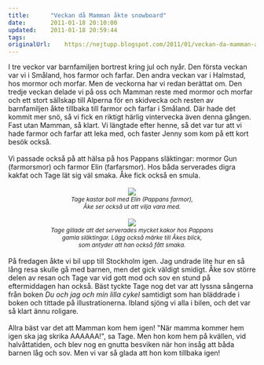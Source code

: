 ```yaml
---
title:		"Veckan då Mamman åkte snowboard"
date:		2011-01-18 20:10:00
updated:	2011-01-18 20:59:44
tags: 	
originalUrl:	https://nejtupp.blogspot.com/2011/01/veckan-da-mamman-akte-snowboard.html
---
```


<div style="text-align: center;"><div style="text-align: left;">I tre veckor var barnfamiljen bortrest kring jul och nyår. Den första veckan var vi i Småland, hos farmor och farfar. Den andra veckan var i Halmstad, hos mormor och morfar. Men de veckorna har vi redan berättat om. Den tredje veckan delade vi på oss och Mamman reste med mormor och morfar och ett stort sällskap till Alperna för en skidvecka och resten av barnfamiljen åkte tillbaka till farmor och farfar i Småland. Där hade det kommit mer snö, så vi fick en riktigt härlig vintervecka även denna gången. Fast utan Mamman, så klart. Vi längtade efter henne, så det var tur att vi hade farmor och farfar att leka med, och faster Jenny som kom på ett kort besök också.<br><br>Vi passade också på att hälsa på hos Pappans släktingar: mormor Gun (farmorsmor) och farmor Elin (farfarsmor). Hos båda serverades digra kakfat och Tage lät sig väl smaka. Åke fick också en smula.<br></div><br><img src="../../../../img/Hos%2BFarmor%2BElin-_MG_7291.jpg"><br></div><div style="text-align: center;"><span style="font-size:85%;"><span style="font-style: italic;">Tage kastar boll med Elin (Pappans farmor),<br>Åke ser också ut att vilja vara med.</span></span><br><br><img src="../../../../img/Hos%2BFarmor%2BElin-_MG_7263.jpg"><br><span style="font-style: italic;font-size:85%;">Tage gillade att det serverades mycket kakor hos Pappans<br>gamla släktingar. Lägg också märke till Åkes blick,<br>som antyder att han också fått smaka.</span><br><br><div style="text-align: left;">På fredagen åkte vi bil upp till Stockholm igen. Jag undrade lite hur en så lång resa skulle gå med barnen, men det gick väldigt smidigt. Åke sov större delen av resan och Tage var vid gott mod och sov en stund på eftermiddagen han också. Bäst tyckte Tage nog det var att lyssna sångerna från boken <span style="font-style: italic;">Du och jag och min lilla cykel</span> samtidigt som han bläddrade i boken och tittade på illustrationerna. Ibland sjöng vi alla i bilen, och det var så klart ännu roligare.<br><br>Allra bäst var det att Mamman kom hem igen! "När mamma kommer hem igen ska jag skrika AAAAAA!", sa Tage. Men hon kom hem på kvällen, vid halvåttatiden, och blev nog en gnutta besviken när hon insåg att båda barnen låg och sov. Men vi var så glada att hon kom tillbaka igen!<br></div></div>
<!-- no comments on this post -->